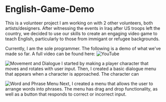 # English-Game-Demo

This is a volunteer project I am working on with 2 other volunteers, both artists/designers. 
After witnessing the events in Iraq after US troops left the country, we decided to use our skills
to create an engaging video game to teach English, particularly to those from immigant or refugee backgrounds.

Currently, I am the sole programmer. The following is a demo of what we've made so far. A full video can be found here:
![YouTube](https://youtu.be/B4p1pnh_Fb0)

![Movement and Dialogue](https://j.gifs.com/r2MBDp.gif)
I started by making a player character that moves and rotates with user input. Then, I created a basic dialogue menu that appears
when a character is approached. The character can 

![Word and Phrase Menu](https://j.gifs.com/w0R70z.gif)
Next, I created a menu that allows the user to arrange words into phrases. The menu has drag and drop functionality, as well as
a button that responds to correct or incorrect input.
